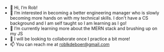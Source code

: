 - 👋 Hi, I’m Rob!
- 👀 I’m interested in becoming a better engineering manager who is slowly becoming more hands on with my technical skills.  I don't have a CS background and I am self taught so I am learning as I go!
- 🌱 I’m currently learning more about the MERN stack and brushing up on my JS
- 💞️ I will be looking to collaborate once I practice a bit more!
- 📫 You can reach me at roblkdeboer@gmail.com

<!---
roblkdeboer/roblkdeboer is a ✨ special ✨ repository because its `README.md` (this file) appears on your GitHub profile.
You can click the Preview link to take a look at your changes.
--->
